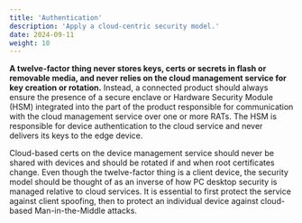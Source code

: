 ```yaml
---
title: 'Authentication'
description: 'Apply a cloud-centric security model.'
date: 2024-09-11
weight: 10
---
```


**A twelve-factor thing never stores keys, certs or secrets in flash or removable media, and never relies on the cloud management service for key creation or rotation.** Instead, a connected product should always ensure the presence of a secure enclave or Hardware Security Module (HSM) integrated into the part of the product responsible for communication with the cloud management service over one or more RATs. The HSM is responsible for device authentication to the cloud service and never delivers its keys to the edge device.

Cloud-based certs on the device management service should never be shared with devices and should be rotated if and when root certificates change. Even though the twelve-factor thing is a client device, the security model should be thought of as an inverse of how PC desktop security is managed relative to cloud services. It is essential to first protect the service against client spoofing, then to protect an individual device against cloud-based Man-in-the-Middle attacks.
